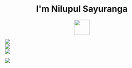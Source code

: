 <!--
**NilupulSayuranga/NilupulSayuranga** is a ✨ _special_ ✨ repository because its `README.md` (this file) appears on your GitHub profile.

Here are some ideas to get you started:

- 🔭 I’m currently working on ...
- 🌱 I’m currently learning ...
- 👯 I’m looking to collaborate on ...
- 🤔 I’m looking for help with ...
- 💬 Ask me about ...
- 📫 How to reach me: ...
- 😄 Pronouns: ...
- ⚡ Fun fact: ...
-->
<h1 align="center"> I'm Nilupul Sayuranga</h1> 
<p align="center"><picture align="center"><img align="center" src = "https://github.com/7oSkaaa/7oSkaaa/blob/main/Images/about_me.gif?raw=true" width = 50px></picture></p>

![](https://github-readme-stats.vercel.app/api?username=NilupulSayuranga&theme=radical&hide_border=false&include_all_commits=false&count_private=false)<br/>
![](https://github-readme-streak-stats.herokuapp.com/?user=NilupulSayuranga&theme=radical&hide_border=false)<br/>
![](https://github-readme-stats.vercel.app/api/top-langs/?username=NilupulSayuranga&theme=radical&hide_border=false&include_all_commits=false&count_private=false&layout=compact)

![](https://komarev.com/ghpvc/?username=NilupulSayuranga&label=Visitors+Count&color=brightblue)
